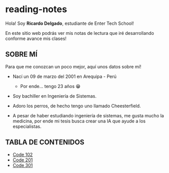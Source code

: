 # reading-notes

Hola! Soy **Ricardo Delgado**, estudiante de Enter Tech School!

En este sitio web podrás ver mis notas de lectura que iré desarrollando conforme avance mis clases!

## SOBRE MÍ

Para que me conozcan un poco mejor, aquí unos datos sobre mí!

+ Nací un 09 de marzo del 2001 en Arequipa - Perú

    + Por ende... tengo 23 años 😁

+ Soy bachiller en Ingeniería de Sistemas.

+ Adoro los perros, de hecho tengo uno llamado Cheesterfield.

+ A pesar de haber estudiando ingeniería de sistemas, me gusta mucho la medicina, por ende mi tesis busca crear una IA que ayude a los especialistas.

## TABLA DE CONTENIDOS
- [Code 102](/102/README.md)
- [Code 201](/201/README.md)
- [Code 301](/301/README.md)